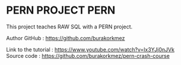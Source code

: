 # PERN PROJECT PERN

This project teaches RAW SQL with a PERN project.

Author GitHub : https://github.com/burakorkmez

Link to the tutorial : https://www.youtube.com/watch?v=lx3YJj0nJVk
Source code : https://github.com/burakorkmez/pern-crash-course
